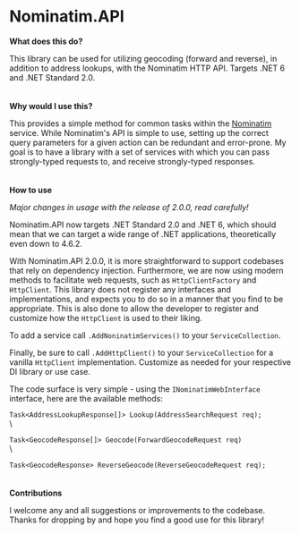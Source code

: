 # Nominatim.API

**What does this do?**

This library can be used for utilizing geocoding (forward and reverse), in addition to address lookups, with the Nominatim HTTP API. Targets .NET 6 and .NET Standard 2.0. 
\
\
\
**Why would I use this?**

This provides a simple method for common tasks within the [Nominatim](https://nominatim.org/) service.  While Nominatim's API is simple to use, setting up the correct query parameters for a given action can be redundant and error-prone.  My goal is to have a library with a set of services with which you can pass strongly-typed requests to, and receive strongly-typed responses.
\
\
\
**How to use**

_Major changes in usage with the release of 2.0.0, read carefully!_

Nominatim.API now targets .NET Standard 2.0 and .NET 6, which should mean that we can target a wide range of .NET applications, theoretically even down to 4.6.2.

With Nominatim.API 2.0.0, it is more straightforward to support codebases that rely on dependency injection.  Furthermore, we are now using modern methods to facilitate web requests, such as `HttpClientFactory` and `HttpClient`.  This library does not register any interfaces and implementations, and expects you to do so in a manner that you find to be appropriate.  This is also done to allow the developer to register and customize how the `HttpClient` is used to their liking.

To add a service call `.AddNoninatimServices()` to your `ServiceCollection`.

Finally, be sure to call `.AddHttpClient()` to your `ServiceCollection` for a vanilla `HttpClient` implementation.  Customize as needed for your respective DI library or use case.

The code surface is very simple - using the `INominatimWebInterface` interface, here are the available methods:

`Task<AddressLookupResponse[]> Lookup(AddressSearchRequest req);`
\
\

`Task<GeocodeResponse[]> Geocode(ForwardGeocodeRequest req)`
\
\

`Task<GeocodeResponse> ReverseGeocode(ReverseGeocodeRequest req);`
\
\
\
**Contributions**

I welcome any and all suggestions or improvements to the codebase.  Thanks for dropping by and hope you find a good use for this library!
